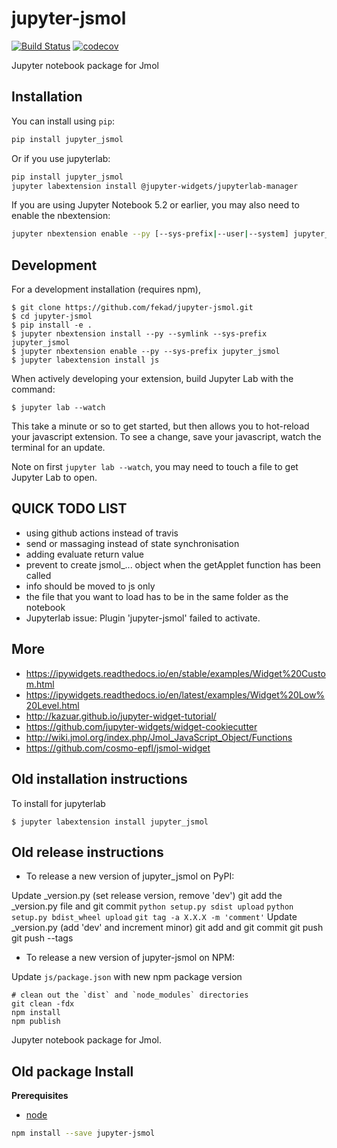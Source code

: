 
# jupyter-jsmol

[![Build Status](https://travis-ci.org/fekad/jupyter-jsmol.svg?branch=master)](https://travis-ci.org/fekad/jupyter_jsmol)
[![codecov](https://codecov.io/gh/fekad/jupyter-jsmol/branch/master/graph/badge.svg)](https://codecov.io/gh/fekad/jupyter-jsmol)


Jupyter notebook package for Jmol

## Installation

You can install using `pip`:

```bash
pip install jupyter_jsmol
```

Or if you use jupyterlab:

```bash
pip install jupyter_jsmol
jupyter labextension install @jupyter-widgets/jupyterlab-manager
```

If you are using Jupyter Notebook 5.2 or earlier, you may also need to enable
the nbextension:
```bash
jupyter nbextension enable --py [--sys-prefix|--user|--system] jupyter_jsmol
```

## Development

For a development installation (requires npm),

    $ git clone https://github.com/fekad/jupyter-jsmol.git
    $ cd jupyter-jsmol
    $ pip install -e .
    $ jupyter nbextension install --py --symlink --sys-prefix jupyter_jsmol
    $ jupyter nbextension enable --py --sys-prefix jupyter_jsmol
    $ jupyter labextension install js

When actively developing your extension, build Jupyter Lab with the command:

    $ jupyter lab --watch

This take a minute or so to get started, but then allows you to hot-reload your javascript extension.
To see a change, save your javascript, watch the terminal for an update.

Note on first `jupyter lab --watch`, you may need to touch a file to get Jupyter Lab to open.




## QUICK TODO LIST

- using github actions instead of travis
- send or massaging instead of state synchronisation
- adding evaluate return value
- prevent to create jsmol_... object when the getApplet function has been called
- info should be moved to js only
- the file that you want to load has to be in the same folder as the notebook
- Jupyterlab issue: Plugin 'jupyter-jsmol' failed to activate.



## More

- https://ipywidgets.readthedocs.io/en/stable/examples/Widget%20Custom.html
- https://ipywidgets.readthedocs.io/en/latest/examples/Widget%20Low%20Level.html
- http://kazuar.github.io/jupyter-widget-tutorial/
- https://github.com/jupyter-widgets/widget-cookiecutter
- http://wiki.jmol.org/index.php/Jmol_JavaScript_Object/Functions
- https://github.com/cosmo-epfl/jsmol-widget






## Old installation instructions


To install for jupyterlab

    $ jupyter labextension install jupyter_jsmol


## Old release instructions

- To release a new version of jupyter_jsmol on PyPI:

Update _version.py (set release version, remove 'dev')
git add the _version.py file and git commit
`python setup.py sdist upload`
`python setup.py bdist_wheel upload`
`git tag -a X.X.X -m 'comment'`
Update _version.py (add 'dev' and increment minor)
git add and git commit
git push
git push --tags

- To release a new version of jupyter-jsmol on NPM:

Update `js/package.json` with new npm package version

```
# clean out the `dist` and `node_modules` directories
git clean -fdx
npm install
npm publish
```

Jupyter notebook package for Jmol.

## Old package Install


**Prerequisites**
- [node](http://nodejs.org/)

```bash
npm install --save jupyter-jsmol
```

